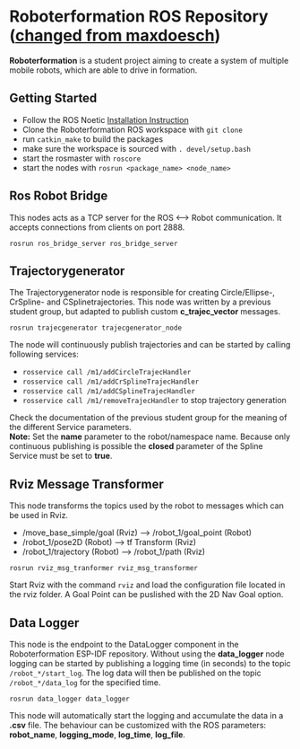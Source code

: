 # Roboterformation ROS Repository ([changed from maxdoesch](https://github.com/maxdoesch/Roboterformation_ROS))
__Roboterformation__ is a student project aiming to create a system of multiple mobile robots, which are able to drive in formation.

## Getting Started
* Follow the ROS Noetic [Installation Instruction](http://wiki.ros.org/noetic/Installation)
* Clone the Roboterformation ROS workspace with `git clone`
* run `catkin_make` to build the packages
* make sure the workspace is sourced with `. devel/setup.bash`
* start the rosmaster with `roscore`
* start the nodes with `rosrun <package_name> <node_name>`

## Ros Robot Bridge
This nodes acts as a TCP server for the ROS <--> Robot communication. It accepts connections from clients on port 2888.  

``rosrun ros_bridge_server ros_bridge_server``


## Trajectorygenerator
The Trajectorygenerator node is responsible for creating Circle/Ellipse-, CrSpline- and CSplinetrajectories.
This node was written by a previous student group, but adapted to publish custom __c_trajec_vector__ messages.


``rosrun trajecgenerator trajecgenerator_node`` 

The node will continuously publish trajectories and can be started by calling following services: 
* `rosservice call /m1/addCircleTrajecHandler`
* `rosservice call /m1/addCrSplineTrajecHandler`
* `rosservice call /m1/addCSplineTrajecHandler`
* `rosservice call /m1/removeTrajecHandler` to stop trajectory generation

Check the documentation of the previous student group for the meaning of the different Service parameters.  
**Note:** Set the __name__ parameter to the robot/namespace name. Because only continuous publishing is possible the __closed__ parameter of the Spline Service must be set to __true__.

## Rviz Message Transformer
This node transforms the topics used by the robot to messages which can be used in Rviz.  
* /move_base_simple/goal (Rviz) --> /robot_1/goal_point (Robot)
* /robot_1/pose2D (Robot) --> tf Transform (Rviz)
* /robot_1/trajectory (Robot) --> /robot_1/path (Rviz)

``rosrun rviz_msg_tranformer rviz_msg_transformer``

Start Rviz with the command `rviz` and load the configuration file located in the rviz folder.
A Goal Point can be puslished with the 2D Nav Goal option.

## Data Logger
This node is the endpoint to the DataLogger component in the Roboterformation ESP-IDF repository.
Without using the __data_logger__ node logging can be started by publishing a logging time (in seconds) to the topic `/robot_*/start_log`. The log data will then be published on the topic `/robot_*/data_log` for the specified time.

``rosrun data_logger data_logger``

This node will automatically start the logging and accumulate the data in a __.csv__ file.
The behaviour can be customized with the ROS parameters: __robot_name__, __logging_mode__, __log_time__, __log_file__.

